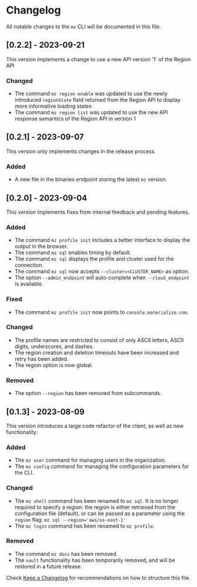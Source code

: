 # Changelog

All notable changes to the `mz` CLI will be documented in this file.


## [0.2.2] - 2023-09-21

This version implements a change to use a new API version '1' of the Region API

### Changed
 - The command `mz region enable` was updated to use the newly introduced `regionState` field returned from the Region API to display more informative loading states
 - The command `mz region list` was updated to use the new API response semantics of the Region API in version 1

## [0.2.1] - 2023-09-07

This version only implements changes in the release process.

### Added
 - A new file in the binaries endpoint storing the latest `mz` version.

## [0.2.0] - 2023-09-04

This version implements fixes from internal feedback and pending features.

### Added
 - The command `mz profile init` includes a better interface to display the output in the browser.
 - The command `mz sql` enables timing by default.
 - The command `mz sql` displays the profile and cluster used for the connection.
 - The command `mz sql` now accepts `--cluster=<CLUSTER_NAME>` as option.
 - The option `--admin_endpoint` will auto-complete when `--cloud_endpoint` is available.

### Fixed
 - The command `mz profile init` now points to `console.materialize.com`.

### Changed
 - The profile names are restricted to consist of only ASCII letters, ASCII digits, underscores, and dashes.
 - The region creation and deletion timeouts have been increased and retry has been added.
 - The region option is now global.

### Removed
 - The option `--region` has been removed from subcommands.

## [0.1.3] - 2023-08-09

This version introduces a large code refactor of the client, as well as new functionality:

### Added
 - The `mz user` command for managing users in the organization.
 - The `mz config` command for managing the configuration parameters for the CLI.

### Changed
 - The `mz shell` command has been renamed to `mz sql`. It is no longer required to specify a region: the region is either retrieved from the configuration file (default), or can be passed as a parameter using the `region` flag: `mz sql --region='aws/us-east-1'`
 - The `mz login` command has been renamed to `mz profile`.

### Removed
 - The command `mz docs` has been removed.
 - The `vault` functionality has been temporarily removed, and will be restored in a future release.

Check [Keep a Changelog](http://keepachangelog.com/) for recommendations on how to structure this file.

